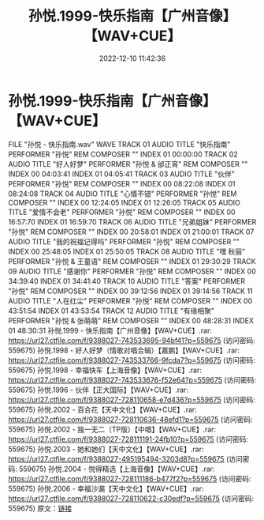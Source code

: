 ﻿---
title: 孙悦.1999-快乐指南【广州音像】【WAV+CUE】
date: 2022-12-10 11:42:36
categories: WAV车载音乐、镜像
tags: 华语中文
---
# 孙悦.1999-快乐指南【广州音像】【WAV+CUE】

FILE "孙悦 - 快乐指南.wav" WAVE
TRACK 01 AUDIO
TITLE "快乐指南"
PERFORMER "孙悦"
REM COMPOSER ""
INDEX 01 00:00:00
TRACK 02 AUDIO
TITLE "好人好梦"
PERFORMER "孙悦 & 邰正宵"
REM COMPOSER ""
INDEX 00 04:03:41
INDEX 01 04:05:41
TRACK 03 AUDIO
TITLE "伙伴"
PERFORMER "孙悦"
REM COMPOSER ""
INDEX 00 08:22:08
INDEX 01 08:24:08
TRACK 04 AUDIO
TITLE "心情不错"
PERFORMER "孙悦"
REM COMPOSER ""
INDEX 00 12:24:05
INDEX 01 12:26:05
TRACK 05 AUDIO
TITLE "爱情不会老"
PERFORMER "孙悦"
REM COMPOSER ""
INDEX 00 16:57:70
INDEX 01 16:59:70
TRACK 06 AUDIO
TITLE "兄弟姐妹"
PERFORMER "孙悦"
REM COMPOSER ""
INDEX 00 20:58:01
INDEX 01 21:00:01
TRACK 07 AUDIO
TITLE "我的祝福记得吗"
PERFORMER "孙悦"
REM COMPOSER ""
INDEX 00 25:48:05
INDEX 01 25:50:05
TRACK 08 AUDIO
TITLE "嘿 秋丽"
PERFORMER "孙悦 & 王童语"
REM COMPOSER ""
INDEX 01 29:30:29
TRACK 09 AUDIO
TITLE "感谢你"
PERFORMER "孙悦"
REM COMPOSER ""
INDEX 00 34:39:40
INDEX 01 34:41:40
TRACK 10 AUDIO
TITLE "答案"
PERFORMER "孙悦"
REM COMPOSER ""
INDEX 00 39:12:56
INDEX 01 39:14:56
TRACK 11 AUDIO
TITLE "人在红尘"
PERFORMER "孙悦"
REM COMPOSER ""
INDEX 00 43:51:54
INDEX 01 43:53:54
TRACK 12 AUDIO
TITLE "有缘相聚"
PERFORMER "孙悦 & 张萌萌"
REM COMPOSER ""
INDEX 00 48:28:31
INDEX 01 48:30:31
孙悦.1999 - 快乐指南【广州音像】【WAV+CUE】.rar: https://url27.ctfile.com/f/9388027-743533695-94bf41?p=559675
(访问密码: 559675)
孙悦.1998 - 好人好梦（情歌对唱合辑）【嘉鹏】【WAV+CUE】.rar: https://url27.ctfile.com/f/9388027-743533766-9fcda7?p=559675
(访问密码: 559675)
孙悦.1998 - 幸福快车【上海音像】【WAV+CUE】.rar: https://url27.ctfile.com/f/9388027-743533676-f52e64?p=559675
(访问密码: 559675)
孙悦.1996 - 伙伴【正大国际】【ＷAV+CUE】.rar: https://url27.ctfile.com/f/9388027-728110658-e7d436?p=559675
(访问密码: 559675)
孙悦.2002 - 百合花【天中文化】【WAV+CUE】.rar: https://url27.ctfile.com/f/9388027-728110636-48efd1?p=559675
(访问密码: 559675)
孙悦.2002 - 独一无二（TP版）【中唱】【WAV+CUE】.rar: https://url27.ctfile.com/f/9388027-728111191-24fb10?p=559675
(访问密码: 559675)
孙悦.2003 - 她和她们【天中文化】【WAV+CUE】.rar: https://url27.ctfile.com/f/9388027-495195494-3203d8?p=559675
(访问密码: 559675)
孙悦.2004 - 悦得精选【上海音像】【WAV+CUE】.rar: https://url27.ctfile.com/f/9388027-728111186-b477f2?p=559675
(访问密码: 559675)
孙悦.2006 - 幸福沙漏【天中文化】【WAV+CUE】.rar: https://url27.ctfile.com/f/9388027-728110622-c30edf?p=559675
(访问密码: 559675)
原文：[链接](https://blog.sina.com.cn/s/blog_1647c7e76010310jb.html)